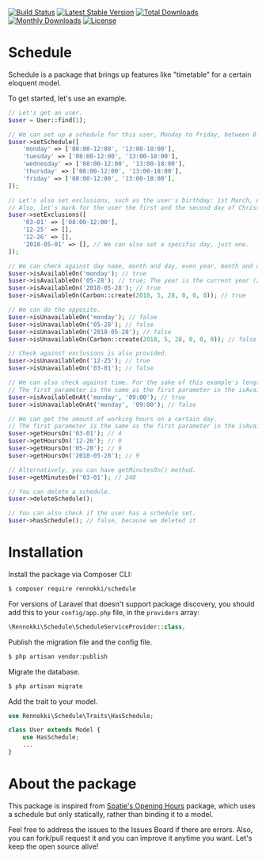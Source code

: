 [![Build Status](https://travis-ci.org/rennokki/schedule.svg?branch=master)](https://travis-ci.org/rennokki/schedule)
[![Latest Stable Version](https://poser.pugx.org/rennokki/schedule/v/stable)](https://packagist.org/packages/rennokki/schedule)
[![Total Downloads](https://poser.pugx.org/rennokki/schedule/downloads)](https://packagist.org/packages/rennokki/schedule)
[![Monthly Downloads](https://poser.pugx.org/rennokki/schedule/d/monthly)](https://packagist.org/packages/rennokki/schedule)
[![License](https://poser.pugx.org/rennokki/schedule/license)](https://packagist.org/packages/rennokki/schedule)

# Schedule
Schedule is a package that brings up features like "timetable" for a certain eloquent model.

To get started, let's use an example.

```php
// Let's get an user.
$user = User::find(1);

// We can set up a schedule for this user, Monday to Friday, between 8-12 and 13-18.
$user->setSchedule([
    'monday' => ['08:00-12:00', '13:00-18:00'],
    'tuesday' => ['08:00-12:00', '13:00-18:00'],
    'wednesday' => ['08:00-12:00', '13:00-18:00'],
    'thursday' => ['08:00-12:00', '13:00-18:00'],
    'friday' => ['08:00-12:00', '13:00-18:00'],
]);

// Let's also set exclusions, such as the user's birthday: 1st March, each year, the user is working from 8 to 12 only.
// Also, let's mark for the user the first and the second day of Christmas as having no schedule.
$user->setExclusions([
    '03-01' => ['08:00-12:00'],
    '12-25' => [],
    '12-26' => [],
    '2018-05-01' => [], // We can also set a specific day, just one.
]);

// We can check against day name, month and day, even year, month and day or Carbon instance.
$user->isAvailableOn('monday'); // true
$user->isAvailableOn('05-28'); // true; The year is the current year (2018); This is monday.
$user->isAvailableOn('2018-05-28'); // true
$user->isAvailableOn(Carbon::create(2018, 5, 28, 0, 0, 0)); // true

// We can do the opposite.
$user->isUnavailableOn('monday'); // false
$user->isUnavailableOn('05-28'); // false
$user->isUnavailableOn('2018-05-28'); // false
$user->isUnavailableOn(Carbon::create(2018, 5, 28, 0, 0, 0)); // false

// Check against exclusions is also provided.
$user->isUnavailableOn('12-25'); // true
$user->isUnavailableOn('03-01'); // false

// We can also check against time. For the sake of this example's length, this works too with the exclusions.
// The first parameter is the same as the first parameter in the isAvailableOn() method.
$user->isAvailableOnAt('monday', '09:00'); // true
$user->isUnavailableOnAt('monday', '09:00'); // false

// We can get the amount of working hours on a certain day.
// The first parameter is the same as the first parameter in the isAvailableOn() method.
$user->getHoursOn('03-01'); // 4
$user->getHoursOn('12-26'); // 0
$user->getHoursOn('05-28'); // 9
$user->getHoursOn('2018-05-28'); // 9

// Alternatively, you can have getMinutesOn() method.
$user->getMinutesOn('03-01'); // 240

// You can delete a schedule.
$user->deleteSchedule();

// You can also check if the user has a schedule set.
$user->hasSchedule(); // false, because we deleted it
```

# Installation
Install the package via Composer CLI:
```bash
$ composer require rennokki/schedule
```

For versions of Laravel that doesn't support package discovery, you should add this to your `config/app.php` file, in the `providers` array:

```php
\Rennokki\Schedule\ScheduleServiceProvider::class,
```

Publish the migration file and the config file.
```bash
$ php artisan vendor:publish
```

Migrate the database.
```bash
$ php artisan migrate
```

Add the trait to your model.
```php
use Rennokki\Schedule\Traits\HasSchedule;

class User extends Model {
    use HasSchedule;
    ...
}
```

# About the package
This package is inspired from [Spatie's Opening Hours](https://github.com/spatie/opening-hours) package, which uses a schedule but only statically, rather than binding it to a model.

Feel free to address the issues to the Issues Board if there are errors. Also, you can fork/pull request it and you can improve it anytime you want. Let's keep the open source alive!
